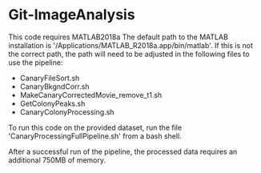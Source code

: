 # Git-ImageAnalysis

This code requires MATLAB2018a
The default path to the MATLAB installation is '/Applications/MATLAB_R2018a.app/bin/matlab'. 
If this is not the correct path, the path will need to be adjusted in the following files to use the pipeline:
- CanaryFileSort.sh 
- CanaryBkgndCorr.sh 
- MakeCanaryCorrectedMovie_remove_t1.sh 
- GetColonyPeaks.sh 
- CanaryColonyProcessing.sh

To run this code on the provided dataset, run the file 'CanaryProcessingFullPipeline.sh' from a bash shell. 

After a successful run of the pipeline, the processed data requires an additional 750MB of memory. 
